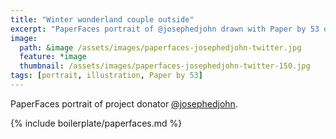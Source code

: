 ```yaml
---
title: "Winter wonderland couple outside"
excerpt: "PaperFaces portrait of @josephedjohn drawn with Paper by 53 on an iPad."
image: 
  path: &image /assets/images/paperfaces-josephedjohn-twitter.jpg 
  feature: *image
  thumbnail: /assets/images/paperfaces-josephedjohn-twitter-150.jpg
tags: [portrait, illustration, Paper by 53]
---
```


PaperFaces portrait of project donator [@josephedjohn](http://twitter.com/josephedjohn).

{% include boilerplate/paperfaces.md %}
